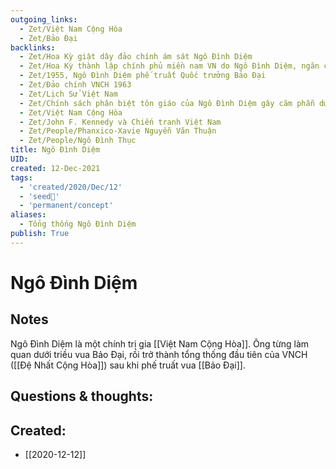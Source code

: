 ```yaml
---
outgoing_links:
  - Zet/Việt Nam Cộng Hòa
  - Zet/Bảo Đại
backlinks:
  - Zet/Hoa Kỳ giật dây đảo chính ám sát Ngô Đình Diệm
  - Zet/Hoa Kỳ thành lập chính phủ miền nam VN do Ngô Đình Diệm, ngăn cản tổng tuyển cử
  - Zet/1955, Ngô Đình Diệm phế truất Quốc trưởng Bảo Đại
  - Zet/Đảo chính VNCH 1963
  - Zet/Lịch Sử Việt Nam
  - Zet/Chính sách phân biệt tôn giáo của Ngô Đình Diệm gây căm phẫn dư luận
  - Zet/Việt Nam Cộng Hòa
  - Zet/John F. Kennedy và Chiến tranh Việt Nam
  - Zet/People/Phanxico-Xavie Nguyễn Văn Thuận
  - Zet/People/Ngô Đình Thục
title: Ngô Đình Diệm
UID: 
created: 12-Dec-2021
tags:
  - 'created/2020/Dec/12'
  - 'seed🥜'
  - 'permanent/concept'
aliases:
  - Tổng thống Ngô Đình Diệm
publish: True
---
```

# Ngô Đình Diệm

## Notes
Ngô Đình Diệm là một chính trị gia [[Việt Nam Cộng Hòa]]. Ông từng làm quan dưới triều vua Bảo Đại, rồi trở thành tổng thống đầu tiên của VNCH ([[Đệ Nhất Cộng Hòa]]) sau khi phế truất vua [[Bảo Đại]].

## Questions & thoughts:

## Created:
- [[2020-12-12]]
